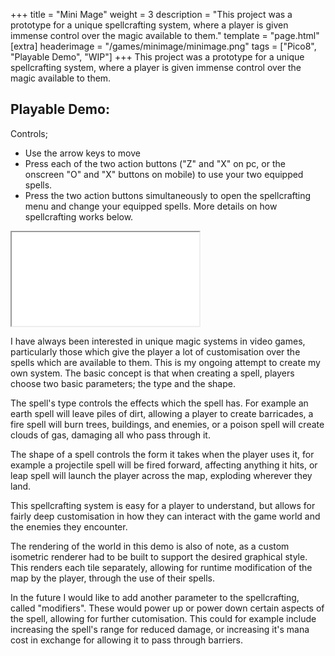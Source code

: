+++
title = "Mini Mage"
weight = 3
description = "This project was a prototype for a unique spellcrafting system, where a player is given immense control over the magic available to them."
template = "page.html"
[extra]
headerimage = "/games/minimage/minimage.png"
tags = ["Pico8", "Playable Demo", "WIP"]
+++
This project was a prototype for a unique spellcrafting system, where a player is given immense control over the magic available to them.

## Playable Demo:

Controls;

- Use the arrow keys to move
- Press each of the two action buttons ("Z" and "X" on pc, or the onscreen "O" and "X" buttons on mobile) to use your two equipped spells.
- Press the two action buttons simultaneously to open the spellcrafting menu and change your equipped spells. More details on how spellcrafting works below.

<iframe class= "pico8player" src="/games/minimage/minimage.html"... ></iframe>

I have always been interested in unique magic systems in video games, particularly those which give the player a lot of customisation over the spells which are available to them. This is my ongoing attempt to create my own system. The basic concept is that when creating a spell, players choose two basic parameters; the type and the shape.

The spell's type controls the effects which the spell has. For example an earth spell will leave piles of dirt, allowing a player to create barricades, a fire spell will burn trees, buildings, and enemies, or a poison spell will create clouds of gas, damaging all who pass through it.

The shape of a spell controls the form it takes when the player uses it, for example a projectile spell will be fired forward, affecting anything it hits, or leap spell will launch the player across the map, exploding wherever they land.

This spellcrafting system is easy for a player to understand, but allows for fairly deep customisation in how they can interact with the game world and the enemies they encounter.

The rendering of the world in this demo is also of note, as a custom isometric renderer had to be built to support the desired graphical style. This renders each tile separately, allowing for runtime modification of the map by the player, through the use of their spells.

In the future I would like to add another parameter to the spellcrafting, called "modifiers". These would power up or power down certain aspects of the spell, allowing for further cutomisation. This could for example include increasing the spell's range for reduced damage, or increasing it's mana cost in exchange for allowing it to pass through barriers.

